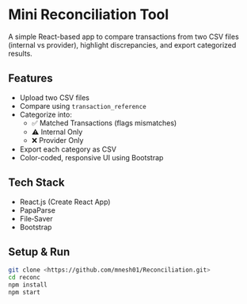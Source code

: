 # Mini Reconciliation Tool

A simple React-based app to compare transactions from two CSV files (internal vs provider), highlight discrepancies, and export categorized results.

## Features

- Upload two CSV files
- Compare using `transaction_reference`
- Categorize into:
  - ✅ Matched Transactions (flags mismatches)
  - ⚠️ Internal Only
  - ❌ Provider Only
- Export each category as CSV
- Color-coded, responsive UI using Bootstrap

## Tech Stack

- React.js (Create React App)  
- PapaParse  
- File‑Saver  
- Bootstrap  

## Setup & Run

```bash
git clone <https://github.com/mnesh01/Reconciliation.git>
cd reconc
npm install
npm start
